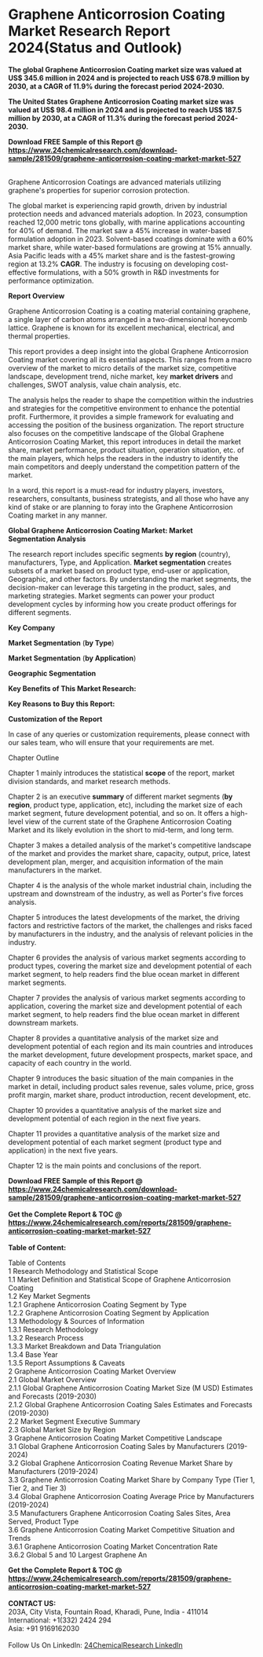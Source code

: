 <h1>Graphene Anticorrosion Coating Market Research Report 2024(Status and Outlook)</h1><p><strong>The global Graphene Anticorrosion Coating market size was valued at US$ 345.6 million in 2024 and is projected to reach US$ 678.9 million by 2030, at a CAGR of 11.9% during the forecast period 2024-2030.</strong></p><p>
</p><p><strong>The United States Graphene Anticorrosion Coating market size was valued at US$ 98.4 million in 2024 and is projected to reach US$ 187.5 million by 2030, at a CAGR of 11.3% during the forecast period 2024-2030.</strong></p><div><b>Download FREE Sample of this Report @ 
            <a href="https://www.24chemicalresearch.com/download-sample/281509/graphene-anticorrosion-coating-market-market-527">
            https://www.24chemicalresearch.com/download-sample/281509/graphene-anticorrosion-coating-market-market-527</a></b></div><br><p>
</p><p>Graphene Anticorrosion Coatings are advanced materials utilizing graphene's properties for superior corrosion protection.</p><p>
</p><p>The global market is experiencing rapid growth, driven by industrial protection needs and advanced materials adoption. In 2023, consumption reached 12,000 metric tons globally, with marine applications accounting for 40% of demand. The market saw a 45% increase in water-based formulation adoption in 2023. Solvent-based coatings dominate with a 60% market share, while water-based formulations are growing at 15% annually. Asia Pacific leads with a 45% market share and is the fastest-growing region at 13.2% <strong>CAGR</strong>. The industry is focusing on developing cost-effective formulations, with a 50% growth in R&amp;D investments for performance optimization.</p><p>
</p><p><strong>Report Overview</strong></p><p>
</p><p></p><p>
</p><p>Graphene Anticorrosion Coating is a coating material containing graphene, a single layer of carbon atoms arranged in a two-dimensional honeycomb lattice. Graphene is known for its excellent mechanical, electrical, and thermal properties.</p><p>
</p><p>This report provides a deep insight into the global Graphene Anticorrosion Coating market covering all its essential aspects. This ranges from a macro overview of the market to micro details of the market size, competitive landscape, development trend, niche market, key <strong>market drivers</strong> and challenges, SWOT analysis, value chain analysis, etc.</p><p>
</p><p>The analysis helps the reader to shape the competition within the industries and strategies for the competitive environment to enhance the potential profit. Furthermore, it provides a simple framework for evaluating and accessing the position of the business organization. The report structure also focuses on the competitive landscape of the Global Graphene Anticorrosion Coating Market, this report introduces in detail the market share, market performance, product situation, operation situation, etc. of the main players, which helps the readers in the industry to identify the main competitors and deeply understand the competition pattern of the market.</p><p>
</p><p>In a word, this report is a must-read for industry players, investors, researchers, consultants, business strategists, and all those who have any kind of stake or are planning to foray into the Graphene Anticorrosion Coating market in any manner.</p><p>
</p><p><strong>Global Graphene Anticorrosion Coating Market: Market Segmentation Analysis</strong></p><p>
</p><p>The research report includes specific segments <strong>by region</strong> (country), manufacturers, Type, and Application. <strong>Market segmentation</strong> creates subsets of a market based on product type, end-user or application, Geographic, and other factors. By understanding the market segments, the decision-maker can leverage this targeting in the product, sales, and marketing strategies. Market segments can power your product development cycles by informing how you create product offerings for different segments.</p><p>
</p><p><strong>Key Company</strong></p><p>
</p><p>
</p><p><strong>Market Segmentation</strong> (<strong>by Type</strong>)</p><p>
</p><p>
</p><p><strong>Market Segmentation</strong> (<strong>by Application</strong>)</p><p>
</p><p>
</p><p><strong>Geographic Segmentation</strong></p><p>
</p><p>
</p><p><strong>Key Benefits of This Market Research:</strong></p><p>
</p><p>
</p><p><strong>Key Reasons to Buy this Report:</strong></p><p>
</p><p>
</p><p><strong>Customization of the Report</strong></p><p>
</p><p>In case of any queries or customization requirements, please connect with our sales team, who will ensure that your requirements are met.</p><p>
</p><p>Chapter Outline</p><p>
</p><p>Chapter 1 mainly introduces the statistical <strong>scope</strong> of the report, market division standards, and market research methods.</p><p>
</p><p>Chapter 2 is an executive <strong>summary</strong> of different market segments (<strong>by region</strong>, product type, application, etc), including the market size of each market segment, future development potential, and so on. It offers a high-level view of the current state of the Graphene Anticorrosion Coating Market and its likely evolution in the short to mid-term, and long term.</p><p>
</p><p>Chapter 3 makes a detailed analysis of the market's competitive landscape of the market and provides the market share, capacity, output, price, latest development plan, merger, and acquisition information of the main manufacturers in the market.</p><p>
</p><p>Chapter 4 is the analysis of the whole market industrial chain, including the upstream and downstream of the industry, as well as Porter's five forces analysis.</p><p>
</p><p>Chapter 5 introduces the latest developments of the market, the driving factors and restrictive factors of the market, the challenges and risks faced by manufacturers in the industry, and the analysis of relevant policies in the industry.</p><p>
</p><p>Chapter 6 provides the analysis of various market segments according to product types, covering the market size and development potential of each market segment, to help readers find the blue ocean market in different market segments.</p><p>
</p><p>Chapter 7 provides the analysis of various market segments according to application, covering the market size and development potential of each market segment, to help readers find the blue ocean market in different downstream markets.</p><p>
</p><p>Chapter 8 provides a quantitative analysis of the market size and development potential of each region and its main countries and introduces the market development, future development prospects, market space, and capacity of each country in the world.</p><p>
</p><p>Chapter 9 introduces the basic situation of the main companies in the market in detail, including product sales revenue, sales volume, price, gross profit margin, market share, product introduction, recent development, etc.</p><p>
</p><p>Chapter 10 provides a quantitative analysis of the market size and development potential of each region in the next five years.</p><p>
</p><p>Chapter 11 provides a quantitative analysis of the market size and development potential of each market segment (product type and application) in the next five years.</p><p>
</p><p>Chapter 12 is the main points and conclusions of the report.</p><div><b>Download FREE Sample of this Report @ 
            <a href="https://www.24chemicalresearch.com/download-sample/281509/graphene-anticorrosion-coating-market-market-527">
            https://www.24chemicalresearch.com/download-sample/281509/graphene-anticorrosion-coating-market-market-527</a></b></div><br><div><b>Get the Complete Report & TOC @ 
            <a href="https://www.24chemicalresearch.com/reports/281509/graphene-anticorrosion-coating-market-market-527">
            https://www.24chemicalresearch.com/reports/281509/graphene-anticorrosion-coating-market-market-527</a></b></div><br>
            <b>Table of Content:</b><p>Table of Contents<br />
 1 Research Methodology and Statistical Scope<br />
 1.1 Market Definition and Statistical Scope of Graphene Anticorrosion Coating<br />
 1.2 Key Market Segments<br />
 1.2.1 Graphene Anticorrosion Coating Segment by Type<br />
 1.2.2 Graphene Anticorrosion Coating Segment by Application<br />
 1.3 Methodology & Sources of Information<br />
 1.3.1 Research Methodology<br />
 1.3.2 Research Process<br />
 1.3.3 Market Breakdown and Data Triangulation<br />
 1.3.4 Base Year<br />
 1.3.5 Report Assumptions & Caveats<br />
 2 Graphene Anticorrosion Coating Market Overview<br />
 2.1 Global Market Overview<br />
 2.1.1 Global Graphene Anticorrosion Coating Market Size (M USD) Estimates and Forecasts (2019-2030)<br />
 2.1.2 Global Graphene Anticorrosion Coating Sales Estimates and Forecasts (2019-2030)<br />
 2.2 Market Segment Executive Summary<br />
 2.3 Global Market Size by Region<br />
 3 Graphene Anticorrosion Coating Market Competitive Landscape<br />
 3.1 Global Graphene Anticorrosion Coating Sales by Manufacturers (2019-2024)<br />
 3.2 Global Graphene Anticorrosion Coating Revenue Market Share by Manufacturers (2019-2024)<br />
 3.3 Graphene Anticorrosion Coating Market Share by Company Type (Tier 1, Tier 2, and Tier 3)<br />
 3.4 Global Graphene Anticorrosion Coating Average Price by Manufacturers (2019-2024)<br />
 3.5 Manufacturers Graphene Anticorrosion Coating Sales Sites, Area Served, Product Type<br />
 3.6 Graphene Anticorrosion Coating Market Competitive Situation and Trends<br />
 3.6.1 Graphene Anticorrosion Coating Market Concentration Rate<br />
 3.6.2 Global 5 and 10 Largest Graphene An</p><div><b>Get the Complete Report & TOC @ 
            <a href="https://www.24chemicalresearch.com/reports/281509/graphene-anticorrosion-coating-market-market-527">
            https://www.24chemicalresearch.com/reports/281509/graphene-anticorrosion-coating-market-market-527</a></b></div><br><b>CONTACT US:</b><br>
            203A, City Vista, Fountain Road, Kharadi, Pune, India - 411014<br>
            International: +1(332) 2424 294<br>
            Asia: +91 9169162030 <br><br>
            Follow Us On LinkedIn: <a href="https://www.linkedin.com/company/24chemicalresearch/">24ChemicalResearch LinkedIn</a>